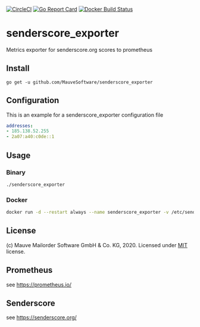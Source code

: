 [![CircleCI](https://circleci.com/gh/MauveSoftware/senderscore_exporter.svg?style=shield)](https://circleci.com/gh/MauveSoftware/senderscore_exporter)
[![Go Report Card](https://goreportcard.com/badge/github.com/mauvesoftware/senderscore_exporter)](https://goreportcard.com/report/github.com/mauvesoftware/senderscore_exporter)
[![Docker Build Status](https://img.shields.io/cloud/docker/build/mauvesoftware/senderscore_exporter.svg)](https://hub.docker.com/r/mauvesoftware/senderscore_exporter/builds)


# senderscore_exporter
Metrics exporter for senderscore.org scores to prometheus

## Install
```
go get -u github.com/MauveSoftware/senderscore_exporter
```

## Configuration
This is an example for a senderscore_exporter configuration file

```yaml
addresses:
- 185.138.52.255
- 2a07:a40:c0de::1
```

## Usage

### Binary
```bash
./senderscore_exporter
```

### Docker
```bash
docker run -d --restart always --name senderscore_exporter -v /etc/senderscore_exporter:/config -p 9665:9665 mauvesoftware/senderscore_exporter
```

## License
(c) Mauve Mailorder Software GmbH & Co. KG, 2020. Licensed under [MIT](LICENSE) license.

## Prometheus
see https://prometheus.io/

## Senderscore
see https://senderscore.org/
